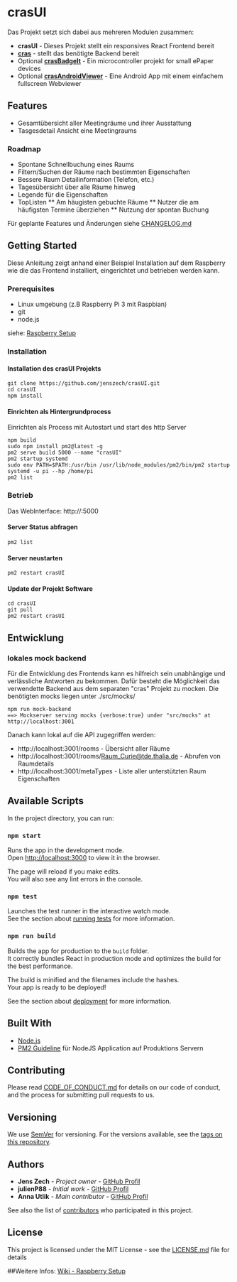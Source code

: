 # crasUI 

Das Projekt setzt sich dabei aus mehreren Modulen zusammen:
* **crasUI** - Dieses Projekt stellt ein responsives React Frontend bereit
* **[cras](https://github.com/jenszech/cras)** - stellt das benötigte Backend bereit
* Optional **[crasBadgeIt](https://github.com/jenszech/crasBadgeIt)** - Ein microcontroller projekt for small ePaper devices
* Optional **[crasAndroidViewer](https://github.com/jenszech/crasAndroidViewer)** - Eine Android App mit einem einfachem fullscreen Webviewer

## Features

* Gesamtübersicht aller Meetingräume und ihrer Ausstattung
* Tasgesdetail Ansicht eine Meetingraums

### Roadmap

* Spontane Schnellbuchung eines Raums
* Filtern/Suchen der Räume nach bestimmten Eigenschaften
* Bessere Raum Detailinformation (Telefon, etc.)
* Tagesübersicht über alle Räume hinweg
* Legende für die Eigenschaften
* TopListen
** Am häugisten gebuchte Räume
** Nutzer die am häufigsten Termine überziehen
** Nutzung der spontan Buchung
 
   
Für geplante Features und Änderungen siehe [CHANGELOG.md](CHANGELOG.md)
     
## Getting Started

Diese Anleitung zeigt anhand einer Beispiel Installation auf dem Raspberry wie die das Frontend installiert, eingerichtet und betrieben werden kann.

### Prerequisites

* Linux umgebung (z.B Raspberry Pi 3 mit Raspbian)
* git
* node.js

siehe: [Raspberry Setup](https://github.com/jenszech/cras/wiki/System-setup-on-Raspberry-Pi-example)

### Installation
#### Installation des crasUI Projekts
```
git clone https://github.com/jenszech/crasUI.git
cd crasUI
npm install
```

#### Einrichten als Hintergrundprocess
Einrichten als Process mit Autostart und start des http Server

```
npm build
sudo npm install pm2@latest -g
pm2 serve build 5000 --name "crasUI"
pm2 startup systemd
sudo env PATH=$PATH:/usr/bin /usr/lib/node_modules/pm2/bin/pm2 startup systemd -u pi --hp /home/pi
pm2 list
```

### Betrieb
Das WebInterface: http://<YOUR IP>:5000

#### Server Status abfragen
```
pm2 list
```

#### Server neustarten
```
pm2 restart crasUI
```

#### Update der Projekt Software
```
cd crasUI
git pull
pm2 restart crasUI
```

## Entwicklung
### lokales mock backend
Für die Entwicklung des Frontends kann es hilfreich sein unabhängige und verlässliche Antworten zu bekommen. Dafür besteht die Möglichkeit das verwendette Backend aus dem separaten "cras" Projekt zu mocken.
Die benötigten mocks liegen unter ./src/mocks/

```
npm run mock-backend
==> Mockserver serving mocks {verbose:true} under "src/mocks" at http://localhost:3001
```
Danach kann lokal auf die API zugegriffen werden:
* http://localhost:3001/rooms - Übersicht aller Räume
* http://localhost:3001/rooms/Raum_Curie@tde.thalia.de - Abrufen von Raumdetails
* http://localhost:3001/metaTypes - Liste aller unterstützten Raum Eigenschaften

## Available Scripts

In the project directory, you can run:

### `npm start`

Runs the app in the development mode.<br />
Open [http://localhost:3000](http://localhost:3000) to view it in the browser.

The page will reload if you make edits.<br />
You will also see any lint errors in the console.

### `npm test`

Launches the test runner in the interactive watch mode.<br />
See the section about [running tests](https://facebook.github.io/create-react-app/docs/running-tests) for more information.

### `npm run build`

Builds the app for production to the `build` folder.<br />
It correctly bundles React in production mode and optimizes the build for the best performance.

The build is minified and the filenames include the hashes.<br />
Your app is ready to be deployed!

See the section about [deployment](https://facebook.github.io/create-react-app/docs/deployment) for more information.

## Built With

* [Node.js](https://nodejs.org)
* [PM2 Guideline](https://www.digitalocean.com/community/tutorials/how-to-set-up-a-node-js-application-for-production-on-ubuntu-16-04) für NodeJS Application auf Produktions Servern 

## Contributing

Please read [CODE_OF_CONDUCT.md](CODE_OF_CONDUCT.md) for details on our code of conduct, and the process for submitting pull requests to us.

## Versioning

We use [SemVer](http://semver.org/) for versioning. For the versions available, see the [tags on this repository](https://github.com/your/project/tags). 

## Authors

* **Jens Zech** - *Project owner* - [GitHub Profil](https://github.com/jenszech)
* **julienP88** - *Initial work* - [GitHub Profil](https://github.com/julienP88)
* **Anna Utlik** - *Main contributor* - [GitHub Profil](https://github.com/anna-utlik)

See also the list of [contributors](https://github.com/jenszech/crasUI/contributors) who participated in this project.

## License
This project is licensed under the MIT License - see the [LICENSE.md](LICENSE.md) file for details

##Weitere Infos:
[Wiki - Raspberry Setup](https://github.com/jenszech/cras/wiki/System-setup-on-Raspberry-Pi-example)

